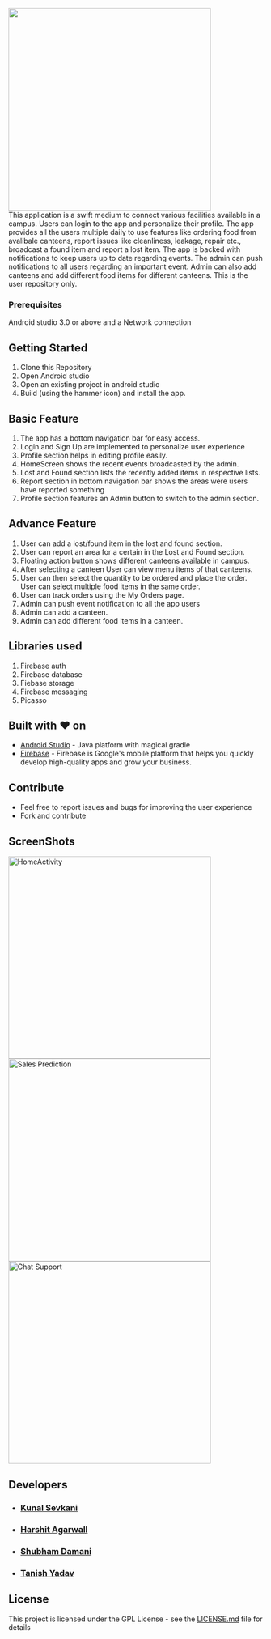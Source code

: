 <p>
<img src="https://static1.squarespace.com/static/5a75f213017db2761a22b863/t/5aa715d9419202f16f6e97c4/1596414010281/?format=1500w" width="400px"><br>
This application is a swift medium to connect various facilities available in a campus. Users can login to the app and personalize their profile. The app provides all the users multiple daily to use features like ordering food from avalibale canteens, report issues like cleanliness, leakage, repair etc., broadcast a found item and report a lost item.
The app is backed with notifications to keep users up to date regarding events.
The admin can push notifications to all users regarding an important event. Admin can also add canteens and add different food items for different canteens.
This is the user repository only.
<p>


### Prerequisites

Android studio 3.0 or above and a Network connection

## Getting Started

1. Clone this Repository
2. Open Android studio
3. Open an existing project in android studio
4. Build (using the hammer icon) and install the app.

## Basic Feature
1. The app has a bottom navigation bar for easy access.
2. Login and Sign Up are implemented to personalize user experience
3. Profile section helps in editing profile easily.
4. HomeScreen shows the recent events broadcasted by the admin.
5. Lost and Found section lists the recently added items in respective lists.
6. Report section in bottom navigation bar shows the areas were users have reported something
7. Profile section features an Admin button to switch to the admin section.

## Advance Feature

1. User can add a lost/found item in the lost and found section.
2. User can report an area for a certain in the Lost and Found section.
3. Floating action button shows different canteens available in campus.
4. After selecting a canteen User can view menu items of that canteens.
5. User can then select the quantity to be ordered and place the order. User can select multiple food items in the same order.
6. User can track orders using the My Orders page.
6. Admin can push event notification to all the app users
7. Admin can add a canteen.
8. Admin can add different food items in a canteen.


## Libraries used

1. Firebase auth
2. Firebase database
3. Fiebase storage
4. Firebase messaging
5. Picasso


## Built with :heart: on

* [Android Studio](https://developer.android.com/studio/) - Java platform with magical gradle
* [Firebase](https://firebase.google.com/) - Firebase is Google's mobile platform that helps you quickly develop high-quality apps and grow your business.

## Contribute
* Feel free to report issues and bugs for improving the user experience
* Fork and contribute

## ScreenShots

<p>
<img src="https://github.com/kunalmnnit/ShopClaws/blob/master/Screenshot_2018-09-27-03-49-44-654_com.kunal.shopclaws.png" alt="HomeActivity" height="400px">
<img src="https://github.com/kunalmnnit/ShopClaws/blob/master/Screenshot_2018-09-27-03-51-28-624_com.kunal.shopclaws.png" alt="Sales Prediction" height="400px">
<img src="https://github.com/kunalmnnit/ShopClaws/blob/master/Screenshot_2018-09-27-11-20-58-571_com.kunal.shopclaws.png" alt="Chat Support" height="400px">
<p>

## Developers

* ### [Kunal Sevkani](https://github.com/kunalmnnit) 
* ### [Harshit Agarwall](https://github.com/harshwall)
* ### [Shubham Damani](https://github.com/shubhamdamani)
* ### [Tanish Yadav](https://github.com/excelo0702)




## License

This project is licensed under the GPL License - see the [LICENSE.md](LICENSE.md) file for details

